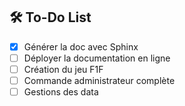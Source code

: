 ## 🛠️ To-Do List

- [x] Générer la doc avec Sphinx
- [ ] Déployer la documentation en ligne
- [ ] Création du jeu F1F
- [ ] Commande administrateur complète
- [ ] Gestions des data
